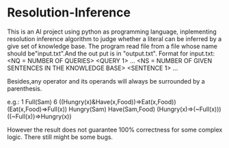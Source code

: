 # Resolution-Inference
This is an AI project using python as programming language, inplementing resolution inference algorithm to judge whether a literal can be inferred by a give set of knowledge base. 
The program read file from a file whose name should be"input.txt".And the out put is in "output.txt".
Format for input.txt:
<NQ = NUMBER OF QUERIES>
<QUERY 1>
...
<QUERY NQ>
<NS = NUMBER OF GIVEN SENTENCES IN THE KNOWLEDGE BASE>
<SENTENCE 1>
...
<SENTENCE NS>

Besides,any operator and its operands will always be surrounded by a parenthesis.

e.g.:
1
Full(Sam)
6
((Hungry(x)&Have(x,Food))=>Eat(x,Food))
(Eat(x,Food)=>Full(x))
Hungry(Sam)
Have(Sam,Food)
(Hungry(x)=>(~Full(x)))
((~Full(x))=>Hungry(x))

However the result does not guarantee 100% correctness for some complex logic.
There still might be some bugs.
